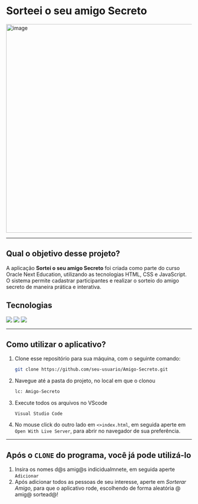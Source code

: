 # Sorteei o seu amigo Secreto

<img width="959" height="565" alt="image" src="https://github.com/user-attachments/assets/c177b7a1-8497-4747-9f75-0aa8a27f90e3" />



---

## Qual o objetivo desse projeto?

A aplicação **Sortei o seu amigo Secreto** foi criada como parte do curso Oracle Next Education, utilizando as tecnologias HTML, CSS e JavaScript. O sistema permite cadastrar participantes e realizar o sorteio do amigo secreto de maneira prática e interativa.

## Tecnologias
<div>
  <img src="https://img.shields.io/badge/HTML-239120?style=for-the-badge&logo=html5&logoColor=white">
  <img src="https://img.shields.io/badge/CSS-239120?&style=for-the-badge&logo=css3&logoColor=white">
  <img src="https://img.shields.io/badge/JavaScript-F7DF1E?style=for-the-badge&logo=javascript&logoColor=black">
</div>

---
## Como utilizar o aplicativo?

1. Clone esse repositório para sua máquina, com o seguinte comando:
   ```bash
   git clone https://github.com/seu-usuario/Amigo-Secreto.git
   ```
2. Navegue até a pasta do projeto, no local em que o clonou
   ```bash
   lc: Amigo-Secreto
   ```
3. Execute todos os arquivos no VScode
   ```bach
   Visual Studio Code
   ```
5. No mouse click do outro lado em ```<>index.html```, em seguida aperte em ```Open With Live Server```, para abrir no navegador de sua preferência.

---
## Após o ```CLONE``` do programa, você já pode utilizá-lo
1. Insira os nomes d@s amig@s indicidualmnete, em seguida aperte ```Adicionar```
2. Após adicionar todos as pessoas de seu interesse, aperte em *Sorterar Amigo*, para que o aplicativo rode, escolhendo de forma aleatória @ amig@ sortead@!
   
